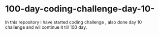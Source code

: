 # 100-day-coding-challenge-day-10-
In this repository i have started coding challenge , also done day 10 challenge and wil continue it till 100 day.

